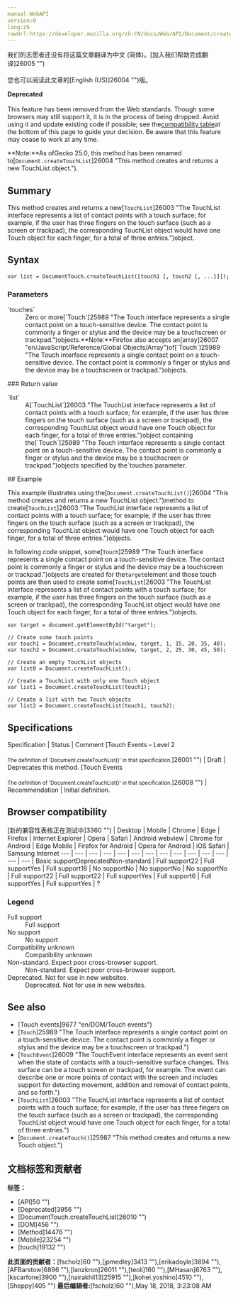```yaml
---
manual:WebAPI
version:0
lang:zh
rawUrl:https://developer.mozilla.org/zh-CN/docs/Web/API/Document/createTouchList
---
```




<bdi>我们的志愿者还没有将这篇文章翻译为<bdi>中文 (简体)</bdi>。[加入我们帮助完成翻译]26005 "")<br></br>您也可以阅读此文章的[English (US)]26004 "")版。</bdi>






**Deprecated**<br></br>This feature has been removed from the Web standards. Though some browsers may still support it, it is in the process of being dropped. Avoid using it and update existing code if possible; see the[compatibility table](%8969#Browser_compatibility "")at the bottom of this page to guide your decision. Be aware that this feature may cease to work at any time.




**Note:**As ofGecko 25.0, this method has been renamed to[`Document.createTouchList`]26004 "This method creates and returns a new TouchList object.").



## Summary<a name="Summary"></a>


This method creates and returns a new[`TouchList`]26003 "The TouchList interface represents a list of contact points with a touch surface; for example, if the user has three fingers on the touch surface (such as a screen or trackpad), the corresponding TouchList object would have one Touch object for each finger, for a total of three entries.")object.


## Syntax<a name="Syntax"></a>

```
var list = DocumentTouch.createTouchList([touch1 [, touch2 [, ...]]]);
```

### Parameters<a name="Parameters"></a>
<dl><dt id=''>`touches`</dt><dd>Zero or more[`Touch`]25989 "The Touch interface represents a single contact point on a touch-sensitive device. The contact point is commonly a finger or stylus and the device may be a touchscreen or trackpad.")objects.**Note:**Firefox also accepts an[array]26007 "en/JavaScript/Reference/Global Objects/Array")of[`Touch`]25989 "The Touch interface represents a single contact point on a touch-sensitive device. The contact point is commonly a finger or stylus and the device may be a touchscreen or trackpad.")objects.</dd></dl>
### Return value<a name="Return_Value"></a>
<dl><dt id=''>`list`</dt><dd>A[`TouchList`]26003 "The TouchList interface represents a list of contact points with a touch surface; for example, if the user has three fingers on the touch surface (such as a screen or trackpad), the corresponding TouchList object would have one Touch object for each finger, for a total of three entries.")object containing the[`Touch`]25989 "The Touch interface represents a single contact point on a touch-sensitive device. The contact point is commonly a finger or stylus and the device may be a touchscreen or trackpad.")objects specified by the`touches`parameter.</dd></dl>
## Example<a name="Example"></a>


This example illustrates using the[`Document.createTouchList()`]26004 "This method creates and returns a new TouchList object.")method to create[`TouchList`]26003 "The TouchList interface represents a list of contact points with a touch surface; for example, if the user has three fingers on the touch surface (such as a screen or trackpad), the corresponding TouchList object would have one Touch object for each finger, for a total of three entries.")objects.



In following code snippet, some[`Touch`]25989 "The Touch interface represents a single contact point on a touch-sensitive device. The contact point is commonly a finger or stylus and the device may be a touchscreen or trackpad.")objects are created for the`target`element and those touch points are then used to create some[`TouchList`]26003 "The TouchList interface represents a list of contact points with a touch surface; for example, if the user has three fingers on the touch surface (such as a screen or trackpad), the corresponding TouchList object would have one Touch object for each finger, for a total of three entries.")objects.


```
var target = document.getElementById("target");

// Create some touch points
var touch1 = Document.createTouch(window, target, 1, 15, 20, 35, 40);
var touch2 = Document.createTouch(window, target, 2, 25, 30, 45, 50);

// Create an empty TouchList objects
var list0 = Document.createTouchList();
  
// Create a TouchList with only one Touch object
var list1 = Document.createTouchList(touch1);

// Create a list with two Touch objects
var list2 = Document.createTouchList(touch1, touch2);
```

## Specifications<a name="Specifications"></a>
Specification | Status | Comment 
[Touch Events – Level 2<br></br><small>The definition of &#39;Document.createTouchList()&#39; in that specification.</small>]26001 "") | Draft | Deprecates this method. 
[Touch Events<br></br><small>The definition of &#39;Document.createTouchList()&#39; in that specification.</small>]26008 "") | Recommendation | Initial definition. 


## Browser compatibility<a name="Browser_compatibility"></a>
[新的兼容性表格正在测试中<i></i>]3360 "")
 | <abbr>Desktop<i></i></abbr> | <abbr>Mobile<i></i></abbr> 
 | <abbr>Chrome<i></i></abbr> | <abbr>Edge<i></i></abbr> | <abbr>Firefox<i></i></abbr> | <abbr>Internet Explorer<i></i></abbr> | <abbr>Opera<i></i></abbr> | <abbr>Safari<i></i></abbr> | <abbr>Android webview<i></i></abbr> | <abbr>Chrome for Android<i></i></abbr> | <abbr>Edge Mobile<i></i></abbr> | <abbr>Firefox for Android<i></i></abbr> | <abbr>Opera for Android<i></i></abbr> | <abbr>iOS Safari<i></i></abbr> | <abbr>Samsung Internet<i></i></abbr> 
 ---  |  ---  |  ---  |  ---  |  ---  |  ---  |  ---  |  ---  |  ---  |  ---  |  ---  |  ---  |  ---  |  ---  | 
Basic support<abbr>Deprecated<i></i></abbr><abbr>Non-standard<i></i></abbr> | <abbr>Full support</abbr>22 | <abbr>Full support</abbr>Yes | <abbr>Full support</abbr>18 | <abbr>No support</abbr>No | <abbr>No support</abbr>No | <abbr>No support</abbr>No | <abbr>Full support</abbr>22 | <abbr>Full support</abbr>22 | <abbr>Full support</abbr>Yes | <abbr>Full support</abbr>6 | <abbr>Full support</abbr>Yes | <abbr>Full support</abbr>Yes | <abbr>?</abbr> 


### Legend<a name="Legend"></a>
<dl><dt id=''><abbr>Full support</abbr></dt><dd>Full support</dd><dt id=''><abbr>No support</abbr></dt><dd>No support</dd><dt id=''><abbr>Compatibility unknown</abbr></dt><dd>Compatibility unknown</dd><dt id=''><abbr>Non-standard. Expect poor cross-browser support.<i></i></abbr></dt><dd>Non-standard. Expect poor cross-browser support.</dd><dt id=''><abbr>Deprecated. Not for use in new websites.<i></i></abbr></dt><dd>Deprecated. Not for use in new websites.</dd></dl>

## See also<a name="See_also"></a>

* [Touch events]9677 "en/DOM/Touch events")
* [`Touch`]25989 "The Touch interface represents a single contact point on a touch-sensitive device. The contact point is commonly a finger or stylus and the device may be a touchscreen or trackpad.")
* [`TouchEvent`]26009 "The TouchEvent interface represents an event sent when the state of contacts with a touch-sensitive surface changes. This surface can be a touch screen or trackpad, for example. The event can describe one or more points of contact with the screen and includes support for detecting movement, addition and removal of contact points, and so forth.")
* [`TouchList`]26003 "The TouchList interface represents a list of contact points with a touch surface; for example, if the user has three fingers on the touch surface (such as a screen or trackpad), the corresponding TouchList object would have one Touch object for each finger, for a total of three entries.")
* [`Document.createTouch()`]25987 "This method creates and returns a new Touch object.")



## 文档标签和贡献者
**标签：**
* [API]50 "")
* [Deprecated]3956 "")
* [DocumentTouch.createTouchList]26010 "")
* [DOM]456 "")
* [Method]14476 "")
* [Mobile]23254 "")
* [touch]19132 "")

**此页面的贡献者：**[fscholz]60 ""),[jpmedley]3413 ""),[erikadoyle]3894 ""),[AFBarstow]6896 ""),[lanzkron]26011 ""),[teoli]160 ""),[MHasan]6763 ""),[kscarfone]3900 ""),[nairakhil13]25915 ""),[kohei.yoshino]4510 ""),[Sheppy]405 "")
**最后编辑者:**[fscholz]60 ""),<time>May 18, 2018, 3:23:08 AM</time>


